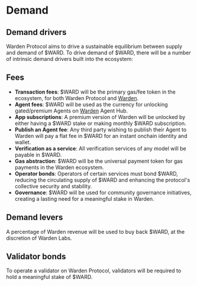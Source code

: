﻿---
sidebar_position: 3
---

# Demand

## Demand drivers

Warden Protocol aims to drive a sustainable equilibrium between supply and demand of $WARD. To drive demand of $WARD, there will be a number of intrinsic demand drivers built into the ecosystem: 

## Fees
- **Transaction fees**: $WARD will be the primary gas/fee token in the ecosystem, for both Warden Protocol and [Warden](/learn/glossary#warden).
- **Agent fees**: $WARD will be used as the currency for unlocking gated/premium Agents on [Warden](/learn/glossary#warden) Agent Hub.
- **App subscriptions**: A premium version of Warden will be unlocked by either having a $WARD stake or making monthly $WARD subscription.
- **Publish an Agent fee**: Any third party wishing to publish their Agent to Warden will pay a flat fee in $WARD for an instant onchain identity and wallet.
- **Verification as a service**: All verification services of any model will be payable in $WARD.
- **Gas abstraction**: $WARD will be the universal payment token for gas payments in the Warden ecosystem.
- **Operator bonds**: Operators of certain services must bond $WARD, reducing the circulating supply of $WARD and enhancing the protocol's collective security and stability.
- **Governance**: $WARD will be used for community governance initiatives, creating a lasting need for a meaningful stake in Warden.

## Demand levers
A percentage of Warden revenue will be used to buy back $WARD, at the discretion of Warden Labs.

## Validator bonds

To operate a validator on Warden Protocol, validators will be required to hold a meaningful stake of $WARD.
